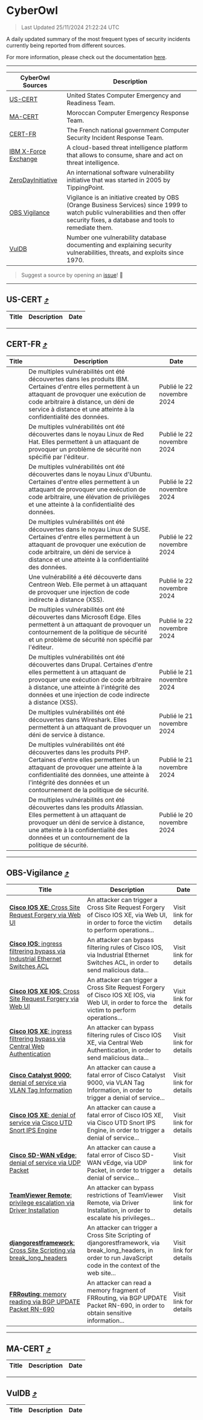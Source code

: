 
 <div id='top'></div>

# CyberOwl

 > Last Updated 25/11/2024 21:22:24 UTC
 
 A daily updated summary of the most frequent types of security incidents currently being reported from different sources.
 
 For more information, please check out the documentation [here](./docs/README.md).
 
 ---
 |CyberOwl Sources|Description|
 |---|---|
 |[US-CERT](#us-cert-arrow_heading_up)|United States Computer Emergency and Readiness Team.|
 |[MA-CERT](#ma-cert-arrow_heading_up)|Moroccan Computer Emergency Response Team.|
 |[CERT-FR](#cert-fr-arrow_heading_up)|The French national government Computer Security Incident Response Team.|
 |[IBM X-Force Exchange](#ibmcloud-arrow_heading_up)|A cloud-based threat intelligence platform that allows to consume, share and act on threat intelligence.|
 |[ZeroDayInitiative](#zerodayinitiative-arrow_heading_up)|An international software vulnerability initiative that was started in 2005 by TippingPoint.|
 |[OBS Vigilance](#obs-vigilance-arrow_heading_up)|Vigilance is an initiative created by OBS (Orange Business Services) since 1999 to watch public vulnerabilities and then offer security fixes, a database and tools to remediate them.|
 |[VulDB](#vuldb-arrow_heading_up)|Number one vulnerability database documenting and explaining security vulnerabilities, threats, and exploits since 1970.|
 
 > Suggest a source by opening an [issue](https://github.com/karimhabush/cyberowl/issues)! :raised_hands:
 ---

## US-CERT [:arrow_heading_up:](#cyberowl)

 |Title|Description|Date|
 |---|---|---|
 
 ---

## CERT-FR [:arrow_heading_up:](#cyberowl)

 |Title|Description|Date|
 |---|---|---|
 |[](https://www.cert.ssi.gouv.fr/avis/CERTFR-2024-AVI-1015/)|De multiples vulnérabilités ont été découvertes dans les produits IBM. Certaines d'entre elles permettent à un attaquant de provoquer une exécution de code arbitraire à distance, un déni de service à distance et une atteinte à la confidentialité des données.|Publié le 22 novembre 2024|
 |[](https://www.cert.ssi.gouv.fr/avis/CERTFR-2024-AVI-1014/)|De multiples vulnérabilités ont été découvertes dans le noyau Linux de Red Hat. Elles permettent à un attaquant de provoquer un problème de sécurité non spécifié par l'éditeur.|Publié le 22 novembre 2024|
 |[](https://www.cert.ssi.gouv.fr/avis/CERTFR-2024-AVI-1013/)|De multiples vulnérabilités ont été découvertes dans le noyau Linux d'Ubuntu. Certaines d'entre elles permettent à un attaquant de provoquer une exécution de code arbitraire, une élévation de privilèges et une atteinte à la confidentialité des données.|Publié le 22 novembre 2024|
 |[](https://www.cert.ssi.gouv.fr/avis/CERTFR-2024-AVI-1012/)|De multiples vulnérabilités ont été découvertes dans le noyau Linux de SUSE. Certaines d'entre elles permettent à un attaquant de provoquer une exécution de code arbitraire, un déni de service à distance et une atteinte à la confidentialité des données.|Publié le 22 novembre 2024|
 |[](https://www.cert.ssi.gouv.fr/avis/CERTFR-2024-AVI-1011/)|Une vulnérabilité a été découverte dans Centreon Web. Elle permet à un attaquant de provoquer une injection de code indirecte à distance (XSS).|Publié le 22 novembre 2024|
 |[](https://www.cert.ssi.gouv.fr/avis/CERTFR-2024-AVI-1010/)|De multiples vulnérabilités ont été découvertes dans Microsoft Edge. Elles permettent à un attaquant de provoquer un contournement de la politique de sécurité et un problème de sécurité non spécifié par l'éditeur.|Publié le 22 novembre 2024|
 |[](https://www.cert.ssi.gouv.fr/avis/CERTFR-2024-AVI-1009/)|De multiples vulnérabilités ont été découvertes dans Drupal. Certaines d'entre elles permettent à un attaquant de provoquer une exécution de code arbitraire à distance, une atteinte à l'intégrité des données et une injection de code indirecte à distance (XSS).|Publié le 21 novembre 2024|
 |[](https://www.cert.ssi.gouv.fr/avis/CERTFR-2024-AVI-1008/)|De multiples vulnérabilités ont été découvertes dans Wireshark. Elles permettent à un attaquant de provoquer un déni de service à distance.|Publié le 21 novembre 2024|
 |[](https://www.cert.ssi.gouv.fr/avis/CERTFR-2024-AVI-1007/)|De multiples vulnérabilités ont été découvertes dans les produits PHP. Certaines d'entre elles permettent à un attaquant de provoquer une atteinte à la confidentialité des données, une atteinte à l'intégrité des données et un contournement de la politique de sécurité.|Publié le 21 novembre 2024|
 |[](https://www.cert.ssi.gouv.fr/avis/CERTFR-2024-AVI-1006/)|De multiples vulnérabilités ont été découvertes dans les produits Atlassian. Elles permettent à un attaquant de provoquer un déni de service à distance, une atteinte à la confidentialité des données et un contournement de la politique de sécurité.|Publié le 20 novembre 2024|
 
 ---

## OBS-Vigilance [:arrow_heading_up:](#cyberowl)

 |Title|Description|Date|
 |---|---|---|
 |[<a href="https://vigilance.fr/vulnerability/Cisco-IOS-XE-Cross-Site-Request-Forgery-via-Web-UI-45229" class="noirorange"><b>Cisco IOS XE</b>: Cross Site Request Forgery via Web UI</a>](https://vigilance.fr/vulnerability/Cisco-IOS-XE-Cross-Site-Request-Forgery-via-Web-UI-45229)|An attacker can trigger a Cross Site Request Forgery of Cisco IOS XE, via Web UI, in order to force the victim to perform operations...|Visit link for details|
 |[<a href="https://vigilance.fr/vulnerability/Cisco-IOS-ingress-filtrering-bypass-via-Industrial-Ethernet-Switches-ACL-45223" class="noirorange"><b>Cisco IOS</b>: ingress filtrering bypass via Industrial Ethernet Switches ACL</a>](https://vigilance.fr/vulnerability/Cisco-IOS-ingress-filtrering-bypass-via-Industrial-Ethernet-Switches-ACL-45223)|An attacker can bypass filtering rules of Cisco IOS, via Industrial Ethernet Switches ACL, in order to send malicious data...|Visit link for details|
 |[<a href="https://vigilance.fr/vulnerability/Cisco-IOS-XE-IOS-Cross-Site-Request-Forgery-via-Web-UI-45222" class="noirorange"><b>Cisco IOS XE  IOS</b>: Cross Site Request Forgery via Web UI</a>](https://vigilance.fr/vulnerability/Cisco-IOS-XE-IOS-Cross-Site-Request-Forgery-via-Web-UI-45222)|An attacker can trigger a Cross Site Request Forgery of Cisco IOS XE  IOS, via Web UI, in order to force the victim to perform operations...|Visit link for details|
 |[<a href="https://vigilance.fr/vulnerability/Cisco-IOS-XE-ingress-filtrering-bypass-via-Central-Web-Authentication-45221" class="noirorange"><b>Cisco IOS XE</b>: ingress filtrering bypass via Central Web Authentication</a>](https://vigilance.fr/vulnerability/Cisco-IOS-XE-ingress-filtrering-bypass-via-Central-Web-Authentication-45221)|An attacker can bypass filtering rules of Cisco IOS XE, via Central Web Authentication, in order to send malicious data...|Visit link for details|
 |[<a href="https://vigilance.fr/vulnerability/Cisco-Catalyst-9000-denial-of-service-via-VLAN-Tag-Information-45219" class="noirorange"><b>Cisco Catalyst 9000</b>: denial of service via VLAN Tag Information</a>](https://vigilance.fr/vulnerability/Cisco-Catalyst-9000-denial-of-service-via-VLAN-Tag-Information-45219)|An attacker can cause a fatal error of Cisco Catalyst 9000, via VLAN Tag Information, in order to trigger a denial of service...|Visit link for details|
 |[<a href="https://vigilance.fr/vulnerability/Cisco-IOS-XE-denial-of-service-via-Cisco-UTD-Snort-IPS-Engine-45218" class="noirorange"><b>Cisco IOS XE</b>: denial of service via Cisco UTD Snort IPS Engine</a>](https://vigilance.fr/vulnerability/Cisco-IOS-XE-denial-of-service-via-Cisco-UTD-Snort-IPS-Engine-45218)|An attacker can cause a fatal error of Cisco IOS XE, via Cisco UTD Snort IPS Engine, in order to trigger a denial of service...|Visit link for details|
 |[<a href="https://vigilance.fr/vulnerability/Cisco-SD-WAN-vEdge-denial-of-service-via-UDP-Packet-45217" class="noirorange"><b>Cisco SD-WAN vEdge</b>: denial of service via UDP Packet</a>](https://vigilance.fr/vulnerability/Cisco-SD-WAN-vEdge-denial-of-service-via-UDP-Packet-45217)|An attacker can cause a fatal error of Cisco SD-WAN vEdge, via UDP Packet, in order to trigger a denial of service...|Visit link for details|
 |[<a href="https://vigilance.fr/vulnerability/TeamViewer-Remote-privilege-escalation-via-Driver-Installation-45216" class="noirorange"><b>TeamViewer Remote</b>: privilege escalation via Driver Installation</a>](https://vigilance.fr/vulnerability/TeamViewer-Remote-privilege-escalation-via-Driver-Installation-45216)|An attacker can bypass restrictions of TeamViewer Remote, via Driver Installation, in order to escalate his privileges...|Visit link for details|
 |[<a href="https://vigilance.fr/vulnerability/djangorestframework-Cross-Site-Scripting-via-break-long-headers-45215" class="noirorange"><b>djangorestframework</b>: Cross Site Scripting via break_long_headers</a>](https://vigilance.fr/vulnerability/djangorestframework-Cross-Site-Scripting-via-break-long-headers-45215)|An attacker can trigger a Cross Site Scripting of djangorestframework, via break_long_headers, in order to run JavaScript code in the context of the web site...|Visit link for details|
 |[<a href="https://vigilance.fr/vulnerability/FRRouting-memory-reading-via-BGP-UPDATE-Packet-RN-690-45211" class="noirorange"><b>FRRouting</b>: memory reading via BGP UPDATE Packet RN-690</a>](https://vigilance.fr/vulnerability/FRRouting-memory-reading-via-BGP-UPDATE-Packet-RN-690-45211)|An attacker can read a memory fragment of FRRouting, via BGP UPDATE Packet RN-690, in order to obtain sensitive information...|Visit link for details|
 
 ---

## MA-CERT [:arrow_heading_up:](#cyberowl)

 |Title|Description|Date|
 |---|---|---|
 
 ---

## VulDB [:arrow_heading_up:](#cyberowl)

 |Title|Description|Date|
 |---|---|---|
 